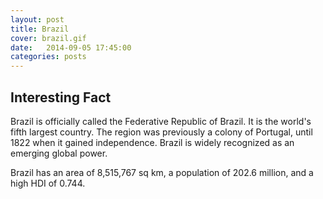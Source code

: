 ```yaml
---
layout: post
title: Brazil
cover: brazil.gif
date:   2014-09-05 17:45:00
categories: posts
---
```


## Interesting Fact

Brazil is officially called the Federative Republic of Brazil. It is the world's fifth largest country. The region was previously a colony of Portugal, until 1822 when it gained independence. Brazil is widely recognized as an emerging global power. 

Brazil has an area of 8,515,767 sq km, a population of 202.6 million, and a high HDI of 0.744.